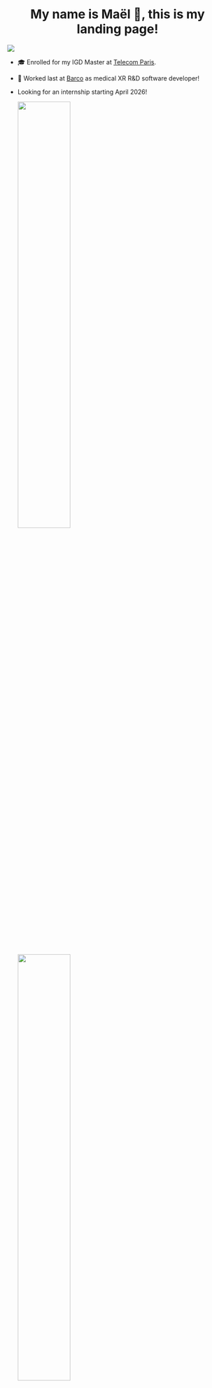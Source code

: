 <h1 align="center"> My name is Maël 🔭, this is my landing page! </h1>

![](https://komarev.com/ghpvc/?username=Skyepulse)

<!--
**Skyepulse/Skyepulse** is a ✨ _special_ ✨ repository because its `README.md` (this file) appears on your GitHub profile.

Here are some ideas to get you started:

- 🔭 I’m currently working on ...
- 🌱 I’m currently learning ...
- 👯 I’m looking to collaborate on ...
- 🤔 I’m looking for help with ...
- 💬 Ask me about ...
- 📫 How to reach me: ...
- 😄 Pronouns: ...
- ⚡ Fun fact: ...
-->

- 🎓 Enrolled for my IGD Master at [Telecom Paris](https://www.telecom-paris.fr/).
- 🌱 Worked last at [Barco](https://www.barco.com/en) as medical XR R&D software developer!
- Looking for an internship starting April 2026!

  <img height="50%" width="auto" src ="https://github-readme-stats.vercel.app/api?username=Skyepulse&show_icons=true&count_private=true&theme=tokyonight&hide_border=true&hide=stars&bg_color=00000000&rank_icon=github">
  <img height="50%" width="auto" src ="https://github-readme-stats.vercel.app/api/top-langs/?username=Skyepulse&layout=compact&hide_border=true&theme=tokyonight&bg_color=00000000&langs_count=6&hide=jupyter%20notebook,tex,css,php">

---
### Check out my new [portfolio website](https://skyepulse.github.io) !

---

### 🚀 Check Out My Latest Project!

**🧠 Convolutional Neural Network Visualizer**  
An interactive tool to **see animated inferences** and explore the **inner workings** of a CNN with a BabylonJS Scene.

🔗 [**Click Here to Try It Live**](https://www.008032025.xyz)

---

### 🎨 Latest Images Drawn by users of the Visualizer

<div style="display: flex; justify-content: center; gap: 10px; flex-wrap: wrap;">
  <img src="https://www.008032025.xyz/api/random_image?t=1761631154" alt="Random Image" width="200"/>
  <img src="https://www.008032025.xyz/api/random_image?t=1761619384" alt="Random Image" width="200"/>
  <img src="https://www.008032025.xyz/api/random_image?t=1761641971" alt="Random Image" width="200"/>
  <img src="https://www.008032025.xyz/api/random_image?t=1761627313" alt="Random Image" width="200"/>
  <img src="https://www.008032025.xyz/api/random_image?t=1761617903" alt="Random Image" width="200"/>
  <img src="https://www.008032025.xyz/api/random_image?t=1761642053" alt="Random Image" width="200"/>
  <img src="https://www.008032025.xyz/api/random_image?t=1761630216" alt="Random Image" width="200"/>
  <img src="https://www.008032025.xyz/api/random_image?t=1761636170" alt="Random Image" width="200"/>
</div>



> ✏️ These are selected by random among the the most recent images drawn by users and used as inputs in the live CNN visualizer above — updating in real time as people interact with it!

---
